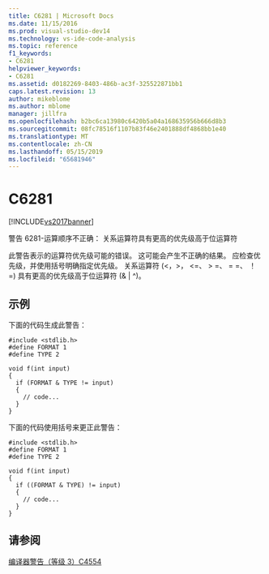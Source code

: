 ```yaml
---
title: C6281 | Microsoft Docs
ms.date: 11/15/2016
ms.prod: visual-studio-dev14
ms.technology: vs-ide-code-analysis
ms.topic: reference
f1_keywords:
- C6281
helpviewer_keywords:
- C6281
ms.assetid: d0182269-8403-486b-ac3f-325522871bb1
caps.latest.revision: 13
author: mikeblome
ms.author: mblome
manager: jillfra
ms.openlocfilehash: b2bc6ca13980c6420b5a04a168635956b666d8b3
ms.sourcegitcommit: 08fc78516f1107b83f46e2401888df4868bb1e40
ms.translationtype: MT
ms.contentlocale: zh-CN
ms.lasthandoff: 05/15/2019
ms.locfileid: "65681946"
---
```

# <a name="c6281"></a>C6281
[!INCLUDE[vs2017banner](../includes/vs2017banner.md)]

警告 6281-运算顺序不正确： 关系运算符具有更高的优先级高于位运算符  
  
 此警告表示的运算符优先级可能的错误。 这可能会产生不正确的结果。 应检查优先级，并使用括号明确指定优先级。 关系运算符 (\<，>， \<=、 > =、 = =、 ！ =) 具有更高的优先级高于位运算符 (& &#124; ^)。  
  
## <a name="example"></a>示例  
 下面的代码生成此警告：  
  
```  
#include <stdlib.h>  
#define FORMAT 1  
#define TYPE 2  
  
void f(int input)  
{  
  if (FORMAT & TYPE != input)  
  {  
    // code...  
  }  
}  
```  
  
 下面的代码使用括号来更正此警告：  
  
```  
#include <stdlib.h>  
#define FORMAT 1  
#define TYPE 2  
  
void f(int input)  
{  
  if ((FORMAT & TYPE) != input)  
  {  
    // code...  
  }  
}  
```  
  
## <a name="see-also"></a>请参阅  
 [编译器警告（等级 3）C4554](https://msdn.microsoft.com/library/55bb68f0-2e80-4330-8921-51083c4f8d53)
